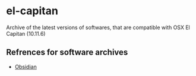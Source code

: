 # el-capitan
Archive of the latest versions of softwares, that are compatible with OSX El Capitan (10.11.6)

## Refrences for software archives
- [Obsidian](https://github.com/obsidianmd/obsidian-releases/releases)
